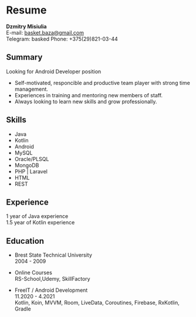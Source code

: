 
# Resume<br/>

**Dzmitry Misiulia**<br/>
E-mail: basket.baza@gmail.com<br/>
Telegram: basked
Phone: +375(29)821-03-44

## Summary<br/>
Looking for Android Developer position<br/>
* Self-motivated, responcible and productive team player with strong time management.
* Experiences in training and mentoring new members of staff.
* Always looking to learn new skills and grow professionally.

## Skills<br/>
* Java
* Kotlin
* Android
* MySQL
* Oracle/PLSQL
* MongoDB
* PHP | Laravel
* HTML
* REST

## Experience<br/>
1 year of Java experience<br/> 
1.5 year of Kotlin experience<br/> 

## Education<br/>
* Brest State Technical University<br/>
2004 - 2009<br/>

* Online Courses  
RS-School,Udemy, SkillFactory

* FreeIT / Android Development<br/>
11.2020 - 4.2021<br/>
Kotlin, Koin, MVVM, Room, LiveData, Coroutines, Firebase, RxKotlin, Gradle<br/>
